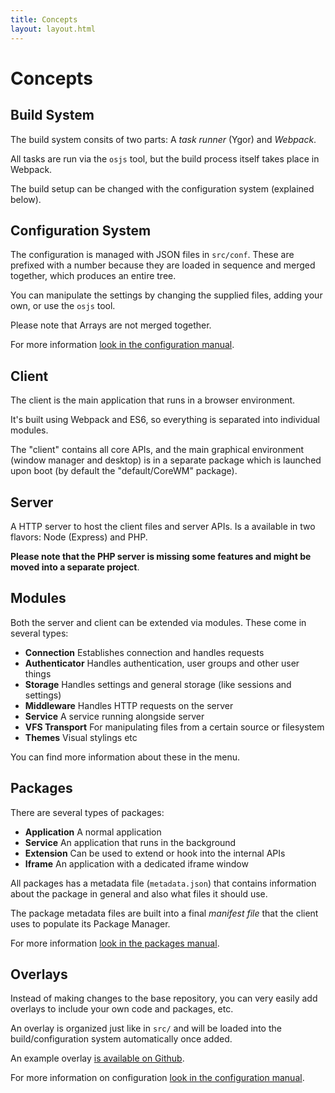 ```yaml
---
title: Concepts
layout: layout.html
---
```


# Concepts

## Build System

The build system consits of two parts: A *task runner* (Ygor) and *Webpack*.

All tasks are run via the `osjs` tool, but the build process itself takes place in Webpack.

The build setup can be changed with the configuration system (explained below).

## Configuration System

The configuration is managed with JSON files in `src/conf`. These are prefixed with a number because they are loaded in sequence and merged together, which produces an entire tree.

You can manipulate the settings by changing the supplied files, adding your own, or use the `osjs` tool.

Please note that Arrays are not merged together.

For more information [look in the configuration manual](/v2/configuration).

## Client

The client is the main application that runs in a browser environment.

It's built using Webpack and ES6, so everything is separated into individual modules.

The "client" contains all core APIs, and the main graphical environment (window manager and desktop) is in a separate package which is launched upon boot (by default the "default/CoreWM" package).

## Server

A HTTP server to host the client files and server APIs. Is a available in two flavors: Node (Express) and PHP.

**Please note that the PHP server is missing some features and might be moved into a separate project**.

## Modules

Both the server and client can be extended via modules. These come in several types:

* **Connection** Establishes connection and handles requests
* **Authenticator** Handles authentication, user groups and other user things
* **Storage** Handles settings and general storage (like sessions and settings)
* **Middleware** Handles HTTP requests on the server
* **Service** A service running alongside server
* **VFS Transport** For manipulating files from a certain source or filesystem
* **Themes** Visual stylings etc

You can find more information about these in the menu.

## Packages

There are several types of packages:

* **Application** A normal application
* **Service** An application that runs in the background
* **Extension** Can be used to extend or hook into the internal APIs
* **Iframe** An application with a dedicated iframe window

All packages has a metadata file (`metadata.json`) that contains information about the package in general and also what files it should use.

The package metadata files are built into a final *manifest file* that the client uses to populate its Package Manager.

For more information [look in the packages manual](/v2/packages).

## Overlays

Instead of making changes to the base repository, you can very easily add overlays to include your own code and packages, etc.

An overlay is organized just like in `src/` and will be loaded into the build/configuration system automatically once added.

An example overlay [is available on Github](https://github.com/andersevenrud/osjs-example-overlay).

For more information on configuration [look in the configuration manual](/v2/configuration/#adding-overlays).
